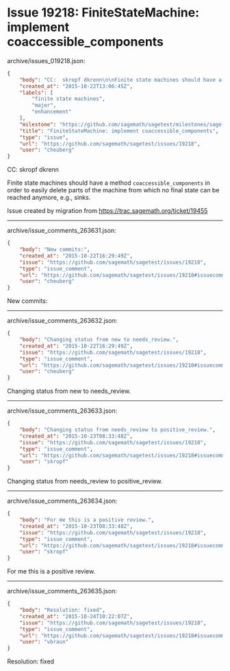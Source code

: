 # Issue 19218: FiniteStateMachine: implement coaccessible_components

archive/issues_019218.json:
```json
{
    "body": "CC:  skropf dkrenn\n\nFinite state machines should have a method `coaccessible_components` in order to easily delete parts of the machine from which no final state can be reached anymore, e.g., sinks.\n\nIssue created by migration from https://trac.sagemath.org/ticket/19455\n\n",
    "created_at": "2015-10-22T13:06:45Z",
    "labels": [
        "finite state machines",
        "major",
        "enhancement"
    ],
    "milestone": "https://github.com/sagemath/sagetest/milestones/sage-6.10",
    "title": "FiniteStateMachine: implement coaccessible_components",
    "type": "issue",
    "url": "https://github.com/sagemath/sagetest/issues/19218",
    "user": "cheuberg"
}
```
CC:  skropf dkrenn

Finite state machines should have a method `coaccessible_components` in order to easily delete parts of the machine from which no final state can be reached anymore, e.g., sinks.

Issue created by migration from https://trac.sagemath.org/ticket/19455





---

archive/issue_comments_263631.json:
```json
{
    "body": "New commits:",
    "created_at": "2015-10-22T16:29:49Z",
    "issue": "https://github.com/sagemath/sagetest/issues/19218",
    "type": "issue_comment",
    "url": "https://github.com/sagemath/sagetest/issues/19218#issuecomment-263631",
    "user": "cheuberg"
}
```

New commits:



---

archive/issue_comments_263632.json:
```json
{
    "body": "Changing status from new to needs_review.",
    "created_at": "2015-10-22T16:29:49Z",
    "issue": "https://github.com/sagemath/sagetest/issues/19218",
    "type": "issue_comment",
    "url": "https://github.com/sagemath/sagetest/issues/19218#issuecomment-263632",
    "user": "cheuberg"
}
```

Changing status from new to needs_review.



---

archive/issue_comments_263633.json:
```json
{
    "body": "Changing status from needs_review to positive_review.",
    "created_at": "2015-10-23T08:33:48Z",
    "issue": "https://github.com/sagemath/sagetest/issues/19218",
    "type": "issue_comment",
    "url": "https://github.com/sagemath/sagetest/issues/19218#issuecomment-263633",
    "user": "skropf"
}
```

Changing status from needs_review to positive_review.



---

archive/issue_comments_263634.json:
```json
{
    "body": "For me this is a positive review.",
    "created_at": "2015-10-23T08:33:48Z",
    "issue": "https://github.com/sagemath/sagetest/issues/19218",
    "type": "issue_comment",
    "url": "https://github.com/sagemath/sagetest/issues/19218#issuecomment-263634",
    "user": "skropf"
}
```

For me this is a positive review.



---

archive/issue_comments_263635.json:
```json
{
    "body": "Resolution: fixed",
    "created_at": "2015-10-24T10:22:07Z",
    "issue": "https://github.com/sagemath/sagetest/issues/19218",
    "type": "issue_comment",
    "url": "https://github.com/sagemath/sagetest/issues/19218#issuecomment-263635",
    "user": "vbraun"
}
```

Resolution: fixed
